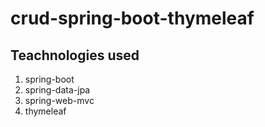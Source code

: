 # crud-spring-boot-thymeleaf

## Teachnologies used
1. spring-boot
2. spring-data-jpa
3. spring-web-mvc
4. thymeleaf
